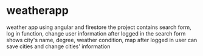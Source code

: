 # weatherapp
weather app using angular and firestore 
the project contains search form, log in function, change user information after logged in
the search form shows city's name, degree, weather condition, map
after logged in user can save cities and change cities' information 
